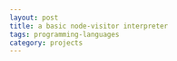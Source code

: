 ```yaml
---
layout: post
title: a basic node-visitor interpreter 
tags: programming-languages
category: projects
---
```



<script src="https://gist.github.com/selimslab/7eae7fed17db07beb311f585f75a781f.js"></script>